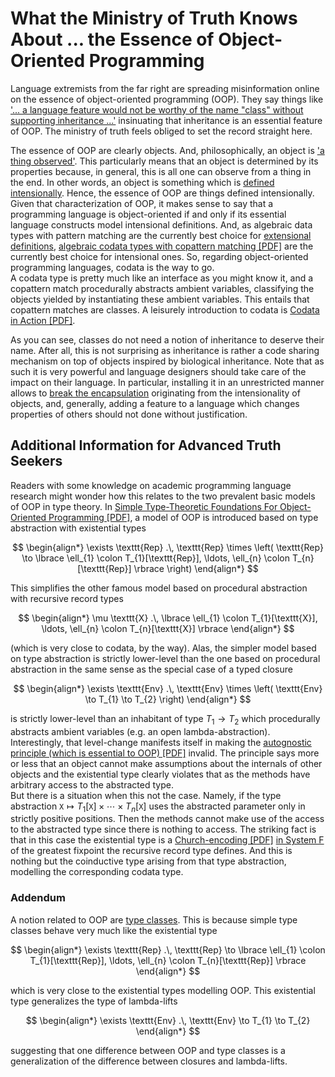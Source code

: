 # What the Ministry of Truth Knows About ... the Essence of Object-Oriented Programming

Language extremists from the far right are spreading misinformation online on the essence of object-oriented programming (OOP).
They say things like ['... a language feature would not be worthy of the name "class" without supporting inheritance ...'](https://docs.python.org/3/tutorial/classes.html#inheritance) insinuating that inheritance is an essential feature of OOP.
The ministry of truth feels obliged to set the record straight here.

The essence of OOP are clearly objects.
And, philosophically, an object is ['a thing observed'](https://en.wikipedia.org/wiki/Object_(philosophy)).
This particularly means that an object is determined by its properties because, in general, this is all one can observe from a thing in the end.
In other words, an object is something which is [defined intensionally](https://en.wikipedia.org/wiki/Extensional_and_intensional_definitions).
Hence, the essence of OOP are things defined intensionally.\
Given that characterization of OOP, it makes sense to say that a programming language is object-oriented if and only if its essential language constructs model intensional definitions.
And, as algebraic data types with pattern matching are the currently best choice for [extensional definitions](https://en.wikipedia.org/wiki/Extensional_and_intensional_definitions), [algebraic codata types with copattern matching [PDF]](https://www.cse.chalmers.se/~abela/popl13.pdf) are the currently best choice for intensional ones.
So, regarding object-oriented programming languages, codata is the way to go.\
A codata type is pretty much like an interface as you might know it, and a copattern match procedurally abstracts ambient variables, classifying the objects yielded by instantiating these ambient variables.
This entails that copattern matches are classes.
A leisurely introduction to codata is [Codata in Action [PDF]](https://www.microsoft.com/en-us/research/uploads/prod/2020/01/CoDataInAction.pdf).

As you can see, classes do not need a notion of inheritance to deserve their name.
After all, this is not surprising as inheritance is rather a code sharing mechanism on top of objects inspired by biological inheritance.
Note that as such it is very powerful and language designers should take care of the impact on their language.
In particular, installing it in an unrestricted manner allows to [break the encapsulation](https://en.wikipedia.org/wiki/Encapsulation_(object-oriented_programming)) originating from the intensionality of objects, and, generally, adding a feature to a language which changes properties of others should not done without justification.

## Additional Information for Advanced Truth Seekers

Readers with some knowledge on academic programming language research might wonder how this relates to the two prevalent basic models of OOP in type theory.
In [Simple Type-Theoretic Foundations For Object-Oriented Programming [PDF]](https://www.cis.upenn.edu/~bcpierce/papers/oop.pdf), a model of OOP is introduced based on type abstraction with existential types

$$
  \begin{align*}
    \exists
    \texttt{Rep}
    .\,
    \texttt{Rep}
    \times
    \left(
      \texttt{Rep}
      \to
      \lbrace
        \ell_{1} \colon T_{1}[\texttt{Rep}],
        \ldots,
        \ell_{n} \colon T_{n}[\texttt{Rep}]
      \rbrace
    \right)
  \end{align*}
$$

This simplifies the other famous model based on procedural abstraction with recursive record types

$$
  \begin{align*}
    \mu \texttt{X}
    .\,
    \lbrace
      \ell_{1} \colon T_{1}[\texttt{X}],
      \ldots,
      \ell_{n} \colon T_{n}[\texttt{X}]
    \rbrace
  \end{align*}
$$

(which is very close to codata, by the way).
Alas, the simpler model based on type abstraction is strictly lower-level than the one based on procedural abstraction in the same sense as the special case of a typed closure

$$
  \begin{align*}
    \exists
    \texttt{Env}
    .\,
    \texttt{Env}
    \times
    \left(
      \texttt{Env} \to T_{1} \to T_{2}
    \right)
  \end{align*}
$$

is strictly lower-level than an inhabitant of type $T_{1} \to T_{2}$ which procedurally abstracts ambient variables (e.g. an open lambda-abstraction).
Interestingly, that level-change manifests itself in making the [autognostic principle (which is essential to OOP) [PDF]](https://www.cs.utexas.edu/~wcook/Drafts/2009/essay.pdf) invalid.
The principle says more or less that an object cannot make assumptions about the internals of other objects and the existential type clearly violates that as the methods have arbitrary access to the abstracted type.\
But there is a situation when this not the case.
Namely, if the type abstraction $\texttt{X} \mapsto T_{1}[\texttt{X}] \times \cdots \times T_{n}[\texttt{X}]$ uses the abstracted parameter only in strictly positive positions.
Then the methods cannot make use of the access to the abstracted type since there is nothing to access.
The striking fact is that in this case the existential type is a [Church-encoding [PDF]](https://www.cs.ox.ac.uk/jeremy.gibbons/publications/embedding.pdf) [in System F](https://homepages.inf.ed.ac.uk/wadler/papers/free-rectypes/free-rectypes.txt) of the greatest fixpoint the recursive record type defines.
And this is nothing but the coinductive type arising from that type abstraction, modelling the corresponding codata type.

### Addendum

A notion related to OOP are [type classes](https://en.wikipedia.org/wiki/Type_class).
This is because simple type classes behave very much like the existential type

$$
  \begin{align*}
    \exists
    \texttt{Rep}
    .\,
    \texttt{Rep}
    \to
    \lbrace
      \ell_{1} \colon T_{1}[\texttt{Rep}],
      \ldots,
      \ell_{n} \colon T_{n}[\texttt{Rep}]
    \rbrace
  \end{align*}
$$

which is very close to the existential types modelling OOP.
This existential type generalizes the type of lambda-lifts

$$
  \begin{align*}
    \exists
    \texttt{Env}
    .\,
    \texttt{Env} \to T_{1} \to T_{2}
  \end{align*}
$$

suggesting that one difference between OOP and type classes is a generalization of the difference between closures and lambda-lifts.
